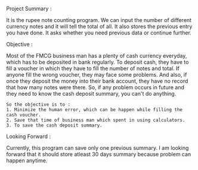 Project Summary :

It is the rupee note counting program. We can input the number of different currency notes and it will tell the total of all.
It also stores the previous entry you have done. It asks whether you need previous data or continue further.


Objective :

Most of the FMCG business man has a plenty of cash currency everyday, which has to be deposited in bank regularly.
To deposit cash, they have to fill a voucher in which they have to fill the number of notes and total. If anyone fill the wrong voucher, they
may face some problems.
And also, if once they deposit the money into their bank account, they have no record that how many notes were there. So, if any problem
occurs in future and they need to know the cash deposit summary, you can't do anything.

	So the objective is to :
	1. Minimize the human error, which can be happen while filling the cash voucher. 
	2. Save that time of business man which spent in using calculators.
	3. To save the cash deposit summary.

Looking Forward :

Currently, this program can save only one previous summary. I am looking forward that it should store atleast 30 days summary because problem can
happen anytime.
